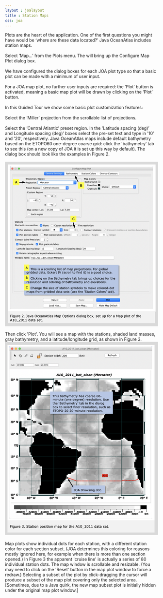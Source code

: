 ```yaml
---
layout : joalayout
title : Station Maps
css: joa
---
```


<p>Plots are the heart of the application. One of the first questions you might have would be &lsquo;where are these data located?&rsquo; Java OceanAtlas includes station maps.<br><br>
	Select &lsquo;Map...&rsquo; from the Plots menu. The will bring up the Configure Map Plot dialog box. 
	<br><br>
	We have configured the dialog boxes for each JOA plot type so that a basic plot can be made with a minimum of user input. 
	<br><br>
	For a JOA map plot, no further user inputs are required: the &lsquo;Plot&rsquo; button is activated, meaning a basic map plot will be drawn by clicking on the &lsquo;Plot&rsquo; button.
	<br><br>
	In this Guided Tour we show some basic plot customization features:<br><br>
	Select the &lsquo;Miller&rsquo; projection from the scrollable list of projections.
	<br><br>
	Select the &lsquo;Central Atlantic&rsquo; preset region. In the 'Latitude spacing (deg)&rsquo; and Longitude spacing (deg)&rsquo; boxes select the pre-set text and type in '10&rsquo; and '20&rsquo;, respectively. Java OceanAtlas maps include default bathymetry based on the ETOPO60 one-degree coarse grid: click the 'bathymetry&rsquo; tab to see this (on a new copy of JOA it is set up this way by default). The dialog box should look like the examples in Figure 2.	
 <br><br>
<img alt="Gt_fig-02a" class="gt_image" src="assets/images/fig2.png">
<p>Then click 'Plot'. You will see a map with the stations, shaded land masses, gray bathymetry, and a latitude/longitude grid, as shown in Figure 3.<br>
    <img alt="Gt_fig-03" class="gt_image" src="assets/images/fig3.png"><br><br>
Map plots show individual dots for each station, with a different station color for each section subset. (JOA determines this coloring for reasons mostly ignored here, for example when there is more than one section opened.) In Figure 3 the apparent 'cruise line' is actually a series of 80 individual station dots. The map window is scrollable and resizable. (You may need to click on the 'Reset' button in the map plot window to force a redraw.) Selecting a subset of the plot by click-dragging the cursor will produce a subset of the map plot covering only the selected area. [Sometimes, due to a Java quirk, the new map subset plot is initially hidden under the original map plot window.]</p>

